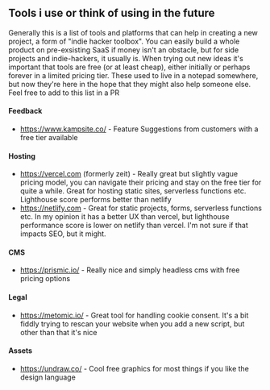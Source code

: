 
## Tools i use or think of using in the future

Generally this is a list of tools and platforms that can help in creating a new project, a form of "indie hacker toolbox". 
You can easily build a whole product on pre-exsisting SaaS if money isn't an obstacle, but for side projects and indie-hackers, it usually is.
When trying out new ideas it's important that tools are free (or at least cheap), either initially or perhaps forever in a limited pricing tier. 
These used to live in a notepad somewhere, but now they're here in the hope that they might also help someone else. Feel free to add to this list in a PR

#### Feedback
- https://www.kampsite.co/ - Feature Suggestions from customers with a free tier available 

#### Hosting
- https://vercel.com (formerly zeit) - Really great but slightly vague pricing model, you can navigate their pricing and stay on the free tier for quite a while. Great for hosting static sites, serverless functions etc. Lighthouse score performs better than netlify
- https://netlify.com - Great for static projects, forms, serverless functions etc. In my opinion it has a better UX than vercel, but lighthouse performance score is lower on netlify than vercel. I'm not sure if that impacts SEO, but it might.

#### CMS
- https://prismic.io/ - Really nice and simply headless cms with free pricing options

#### Legal
- https://metomic.io/ - Great tool for handling cookie consent. It's a bit fiddly trying to rescan your website when you add a new script, but other than that it's nice

#### Assets
- https://undraw.co/ - Cool free graphics for most things if you like the design language
